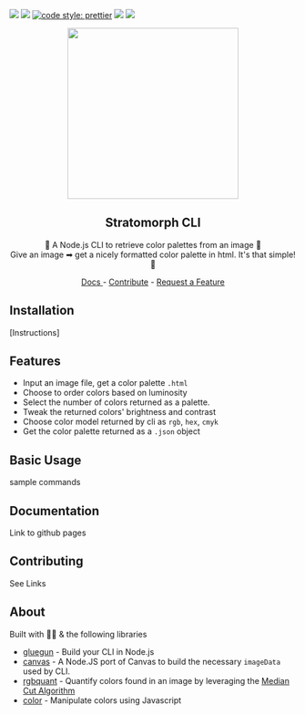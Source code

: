 ![](https://img.shields.io/github/issues-raw/jmeza081/stratomorph-cli.svg?style=flat-square&colorB=0b2636) ![](https://img.shields.io/github/license/jmeza081/stratomorph-cli.svg?style=flat-square&colorB=113f52) [![code style: prettier](https://img.shields.io/badge/code_style-prettier-ff69b4.svg?style=flat-square&colorB=113f52)](https://github.com/prettier/prettier) ![](https://img.shields.io/github/stars/jmeza081/stratomorph-cli.svg?label=Stars&style=flat-square&colorB=d74b4b)
![](https://img.shields.io/badge/Min%20Node%20Version-v7.6%2B-%23185f73.svg?style=flat-square)

<p align="center">
  <img
    src="https://user-images.githubusercontent.com/16481834/50455190-1bae9b80-0912-11e9-9a7b-1730ab3ba187.png"
    height="300"
  />
</p>

<h2 align="center">Stratomorph CLI</h2>

<p align="center">
  🌄  A Node.js CLI to retrieve color palettes from an image 🌄
  <br />
  Give an image ➡ get a nicely formatted color palette in html. It's that simple! 🎨
</p>
<p align="center">
    <a href="https://github.com/Jmeza081/stratomorph-cli/blob/master/docs/commands.md">
      Docs
    </a>
    -
    <a href="https://github.com/Jmeza081/stratomorph-cli/blob/master/docs/commands.md">Contribute</a>
    -
    <a href="https://github.com/Jmeza081/stratomorph-cli/blob/master/docs/commands.md">Request a Feature</a>
</p>

## Installation

[Instructions]

## Features

- Input an image file, get a color palette `.html`
- Choose to order colors based on luminosity
- Select the number of colors returned as a palette.
- Tweak the returned colors' brightness and contrast
- Choose color model returned by cli as `rgb`, `hex`, `cmyk`
- Get the color palette returned as a `.json` object

## Basic Usage

sample commands

## Documentation

Link to github pages

## Contributing

See Links

## About

Built with 💪🏽 & the following libraries

- [gluegun](https://github.com/infinitered/gluegun/) - Build your CLI in Node.js
- [canvas](https://www.npmjs.com/package/canvas) - A Node.JS port of Canvas to build the necessary `imageData` used by CLI.
- [rgbquant](https://github.com/leeoniya/RgbQuant.js) - Quantify colors found in an image by leveraging the [Median Cut Algorithm](https://en.wikipedia.org/wiki/Median_cut)
- [color](https://github.com/Qix-/color) - Manipulate colors using Javascript
